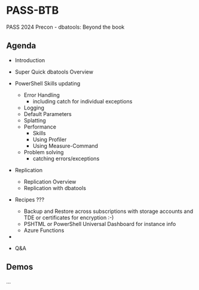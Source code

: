 # PASS-BTB

PASS 2024 Precon - dbatools: Beyond the book

## Agenda

- Introduction
- Super Quick dbatools Overview
- PowerShell Skills updating
    - Error Handling
        - including catch for individual exceptions
    - Logging
    - Default Parameters
    - Splatting
    - Performance
        - Skills
        - Using Profiler
        - Using Measure-Command
    - Problem solving
        - catching errors/exceptions
        
- Replication
    - Replication Overview
    - Replication with dbatools
- Recipes ???
    - Backup and Restore across subscriptions with storage accounts and TDE or certificates for encryption :-)
    - PSHTML or PowerShell Universal Dashboard for instance info
    - Azure Functions

-
- Q&A

## Demos

...

